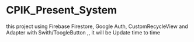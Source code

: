 # CPIK_Present_System
this project using Firebase Firestore, Google Auth, CustomRecycleView and Adapter with Swith/ToogleButton
,,
it will be Update time to time

